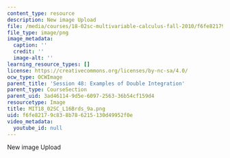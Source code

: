 ```yaml
---
content_type: resource
description: New image Upload
file: /media/courses/18-02sc-multivariable-calculus-fall-2010/f6fe82179c838b786215130d49952f0e_MIT18_02SC_L16Brds_9a.png
file_type: image/png
image_metadata:
  caption: ''
  credit: ''
  image-alt: ''
learning_resource_types: []
license: https://creativecommons.org/licenses/by-nc-sa/4.0/
ocw_type: OCWImage
parent_title: 'Session 48: Examples of Double Integration'
parent_type: CourseSection
parent_uid: 3ad46114-9d5e-6097-2563-36b54cf159d4
resourcetype: Image
title: MIT18_02SC_L16Brds_9a.png
uid: f6fe8217-9c83-8b78-6215-130d49952f0e
video_metadata:
  youtube_id: null
---
```

New image Upload